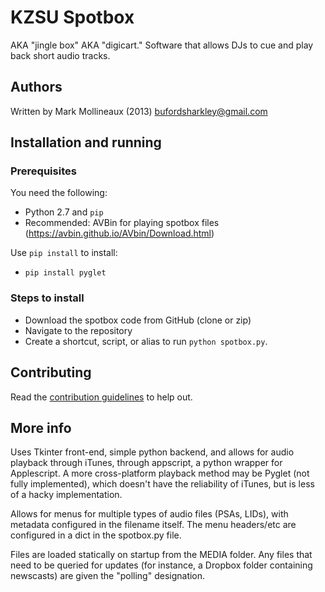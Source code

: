 # KZSU Spotbox

AKA "jingle box" AKA "digicart." Software that allows DJs to cue and play
back short audio tracks.

## Authors

Written by Mark Mollineaux (2013) <bufordsharkley@gmail.com>

## Installation and running

### Prerequisites

You need the following:

- Python 2.7 and `pip`
- Recommended: AVBin for playing spotbox files (https://avbin.github.io/AVbin/Download.html)

Use `pip install` to install:

- `pip install pyglet`

### Steps to install

- Download the spotbox code from GitHub (clone or zip)
- Navigate to the repository
- Create a shortcut, script, or alias to run `python spotbox.py`.

## Contributing

Read the [contribution guidelines](./CONTRIBUTING.md) to help out.

## More info

Uses Tkinter front-end, simple python backend, and allows for audio playback
through iTunes, through appscript, a python wrapper for Applescript. A more
cross-platform playback method may be Pyglet (not fully implemented), which
doesn't have the reliability of iTunes, but is less of a hacky implementation.

Allows for menus for multiple types of audio files (PSAs, LIDs), with metadata
configured in the filename itself. The menu headers/etc are configured in a
dict in the spotbox.py file.

Files are loaded statically on startup from the MEDIA folder. Any files that
need to be queried for updates (for instance, a Dropbox folder containing
newscasts) are given the "polling" designation.
